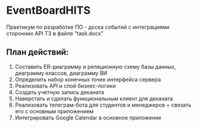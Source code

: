 # EventBoardHITS
Практикум по разработке ПО - доска событий с интеграциями сторонних API
ТЗ в файле "task.docx"

## План действий:
1. Составить ER-диаграмму и реляционную схему базы данных, диаграмму классов, диаграмму ВИ
2. Определить набор конечных точек интерфейса сервера
3. Реализовать API и слой бизнес-логики
4. Создать учетную запись деканата
5. Наверстать и сделать функциональным клиент для деканата
6. Реализовать телеграм-бота для студентов и менеджеров + связать его с основным приложением
7. Интегрировать Google Calendar в основное приложение
